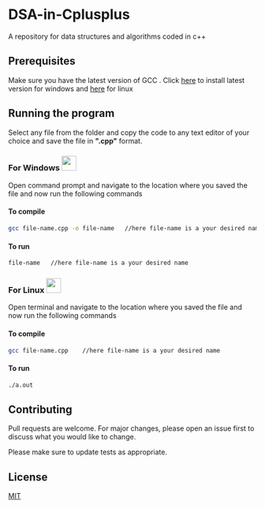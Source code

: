 # DSA-in-Cplusplus
A repository for  data structures and algorithms coded in c++
## Prerequisites
Make sure you have the latest version of GCC . Click [here](https://sourceforge.net/projects/mingw/) to install latest version for windows and [here](https://linuxize.com/post/how-to-install-gcc-on-ubuntu-20-04/) for linux

## Running the program

Select any file from the folder and copy the code to any text editor of your choice and save the file in **".cpp"** format.

### For Windows <img src="https://freepngimg.com/thumb/windows/24117-9-windows-pic-transparent-background.png" width="30px">
Open command prompt and
navigate to the location where you saved the file and now run the following commands  

#### To compile 
```bash
gcc file-name.cpp -o file-name   //here file-name is a your desired name 
```
#### To run
```bash
file-name   //here file-name is a your desired name 
```

### For Linux <img src="https://image.similarpng.com/very-thumbnail/2020/11/Happy-cartoon-penguin-illustration-on-transparent-background-PNG.png" width="30px">
Open terminal and
navigate to the location where you saved the file and now run the following commands  

#### To compile 
```bash
gcc file-name.cpp    //here file-name is a your desired name 
```
#### To run
```bash
./a.out
```

## Contributing
Pull requests are welcome. For major changes, please open an issue first to discuss what you would like to change.

Please make sure to update tests as appropriate.

## License
[MIT](https://choosealicense.com/licenses/mit/)
